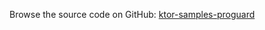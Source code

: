 [//]: # (title: Reverse Proxy)
[//]: # (category: samples)
[//]: # (caption: Reverse Proxy and Asynchronous Streaming using Ktor Client and Server)

Browse the source code on GitHub: [ktor-samples-proguard](https://github.com/ktorio/ktor-samples/tree/1.3.0/other/reverse-proxy)
